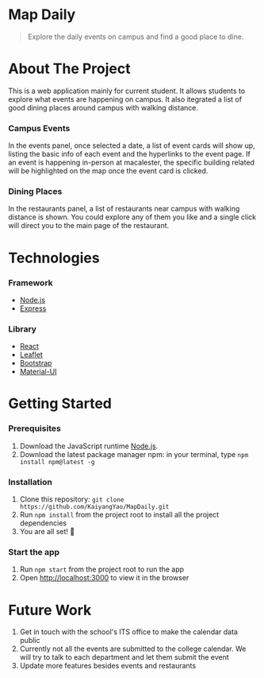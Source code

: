 # Map Daily

> Explore the daily events on campus and find a good place to dine.

# About The Project

This is a web application mainly for current student. It allows students to explore what events are happening on campus. It also itegrated a list of good dining places around campus with walking distance.

### Campus Events

In the events panel, once selected a date, a list of event cards will show up, listing the basic info of each event and the hyperlinks to the event page. If an event is happening in-person at macalester, the specific building related will be highlighted on the map once the event card is clicked.

### Dining Places

In the restaurants panel, a list of restaurants near campus with walking distance is shown. You could explore any of them you like and a single click will direct you to the main page of the restaurant.

# Technologies

### Framework

- [Node.js](https://nodejs.org/en/)
- [Express](https://expressjs.com)

### Library

- [React](https://reactjs.org/)
- [Leaflet](https://leafletjs.com)
- [Bootstrap](https://getbootstrap.com)
- [Material-UI](https://mui.com)

# Getting Started

### Prerequisites

1. Download the JavaScript runtime [Node.js](https://nodejs.org/).
2. Download the latest package manager npm: in your terminal, type `npm install npm@latest -g`

### Installation

1. Clone this repository: `git clone https://github.com/KaiyangYao/MapDaily.git`
2. Run `npm install` from the project root to install all the project dependencies
3. You are all set! :tada:

### Start the app

1. Run `npm start` from the project root to run the app
2. Open [http://localhost:3000](http://localhost:3000) to view it in the browser

# Future Work

1. Get in touch with the school's ITS office to make the calendar data public
2. Currently not all the events are submitted to the college calendar. We will try to talk to each department and let them submit the event
3. Update more features besides events and restaurants
